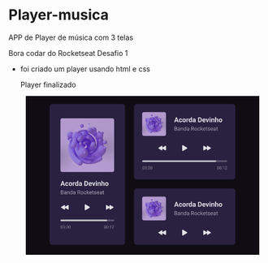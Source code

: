 # Player-musica
APP de Player de música  com 3 telas 

Bora codar do Rocketseat
Desafio 1

- foi criado um player usando html e css
  <p>Player finalizado</p>
  <p align="center">
      <img width="460" heigth="300" src="https://github.com/julianaoddeus/player-musica/blob/main/player-musica.PNG">
  </p>
